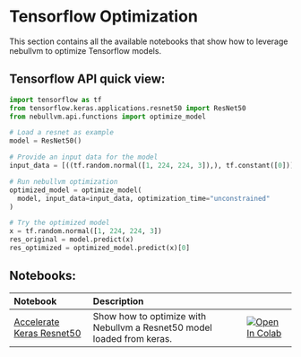 # **Tensorflow Optimization**

This section contains all the available notebooks that show how to leverage nebullvm to optimize Tensorflow models.

## Tensorflow API quick view:

``` python
import tensorflow as tf
from tensorflow.keras.applications.resnet50 import ResNet50
from nebullvm.api.functions import optimize_model

# Load a resnet as example
model = ResNet50()

# Provide an input data for the model    
input_data = [((tf.random.normal([1, 224, 224, 3]),), tf.constant([0]))]

# Run nebullvm optimization
optimized_model = optimize_model(
  model, input_data=input_data, optimization_time="unconstrained"
)

# Try the optimized model
x = tf.random.normal([1, 224, 224, 3])
res_original = model.predict(x)
res_optimized = optimized_model.predict(x)[0]
```

## Notebooks:
| Notebook                                                                                                                                       | Description                                                            |                                                                                                                                                                                                                                                                                                             |
|:-----------------------------------------------------------------------------------------------------------------------------------------------|:-----------------------------------------------------------------------|:------------------------------------------------------------------------------------------------------------------------------------------------------------------------------------------------------------------------------------------------------------------------------------------------------------|
| [Accelerate Keras Resnet50](https://github.com/nebuly-ai/nebullvm/blob/main/notebooks/tensorflow/Accelerate_Tensorflow_ResNet50_with_nebullvm.ipynb) | Show how to optimize with Nebullvm a Resnet50 model loaded from keras. | [![Open In Colab](https://colab.research.google.com/assets/colab-badge.svg)](https://colab.research.google.com/drive/1uv3diN_LavkP1Dcc0bkloGrqrn3Yk9ff?usp=sharing) |

